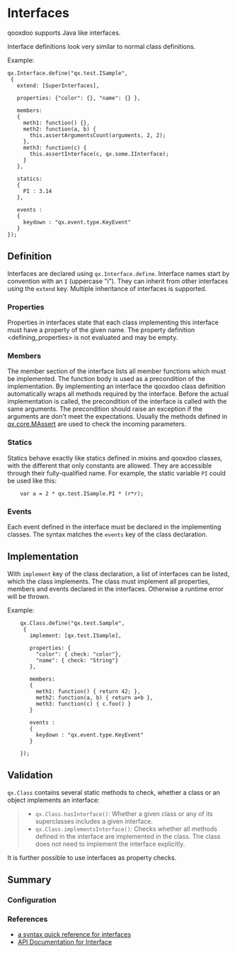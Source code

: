 # Interfaces


qooxdoo supports Java like interfaces.

Interface definitions look very similar to normal class definitions.

Example:

    qx.Interface.define("qx.test.ISample",
     {
       extend: [SuperInterfaces],

       properties: {"color": {}, "name": {} },

       members:
       {
         meth1: function() {},
         meth2: function(a, b) {
           this.assertArgumentsCount(arguments, 2, 2);
         },
         meth3: function(c) {
           this.assertInterface(c, qx.some.IInterface);
         }
       },

       statics:
       {
         PI : 3.14
       },

       events :
       {
         keydown : "qx.event.type.KeyEvent"
       }
    });

## Definition


Interfaces are declared using `qx.Interface.define`. Interface names start by convention with an `I` (uppercase "i"). They can inherit from other interfaces using the `extend` key. Multiple inheritance of interfaces is supported.

### Properties

Properties in interfaces state that each class implementing this interface must have a property of the given name. The property definition \<defining\_properties\> is not evaluated and may be empty.

### Members

The member section of the interface lists all member functions which must be implemented. The function body is used as a precondition of the implementation. By implementing an interface the qooxdoo class definition automatically wraps all methods required by the interface. Before the actual implementation is called, the precondition of the interface is called with the same arguments. The precondition should raise an exception if the arguments are don't meet the expectations. Usually the methods defined in [qx.core.MAssert](apps://apiviewer/#qx.core.MAssert) are used to check the incoming parameters.

### Statics

Statics behave exactly like statics defined in mixins and qooxdoo classes, with the different that only constants are allowed. They are accessible through their fully-qualified name. For example, the static variable `PI` could be used like this:

```
    var a = 2 * qx.test.ISample.PI * (r*r);
```

### Events

Each event defined in the interface must be declared in the implementing classes. The syntax matches the `events` key of the class declaration.

## Implementation


With `implement` key of the class declaration, a list of interfaces can be listed, which the class implements. The class must implement all properties, members and events declared in the interfaces. Otherwise a runtime error will be thrown.

Example:

```
    qx.Class.define("qx.test.Sample",
     {
       implement: [qx.test.ISample],

       properties: {
         "color": { check: "color"},
         "name": { check: "String"}
       },

       members:
       {
         meth1: function() { return 42; },
         meth2: function(a, b) { return a+b },
         meth3: function(c) { c.foo() }
       }

       events :
       {
         keydown : "qx.event.type.KeyEvent"
       }

    });
```

## Validation


`qx.Class` contains several static methods to check, whether a class or an object implements an interface:

> -   `qx.Class.hasInterface()`: Whether a given class or any of its superclasses includes a given interface.
> -   `qx.Class.implementsInterface()`: Checks whether all methods defined in the interface are implemented in the class. The class does not need to implement the interface explicitly.

It is further possible to use interfaces as property checks.

Summary
-------

### Configuration

### References

-   [a syntax quick reference for interfaces](interface_quickref)
-   [API Documentation for Interface](apps://apiviewer/#qx.Interface)

